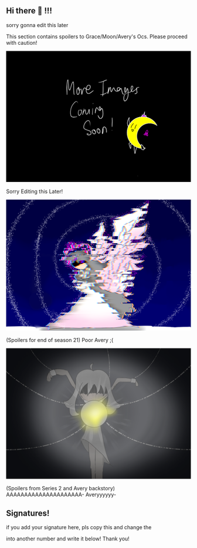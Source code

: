 ## Hi there 👋 !!!
<p> sorry gonna edit this later </p>
<p> This section contains spoilers to Grace/Moon/Avery's Ocs. Please proceed with caution!</p>

<div id="carouselExampleControls" class="carousel slide" data-bs-ride="carousel">
  <div class="carousel-inner">
    <div class="carousel-item active">
      <img src="TBApic.png" class="d-block w-100" alt="Picture 1">
      <p>Sorry Editing this Later!</p>
    </div>
    <div class="carousel-item">
      <img src="Glitching avery;(.png" class="d-block w-100" alt="Picture 2">
      <p>(Spoilers for end of season 21) Poor Avery ;( </p>
    </div>
    <div class="carousel-item">
      <img src="AveryinRealtiy.png" class="d-block w-100" alt="Picture 3">
      <p>(Spoilers from Series 2 and Avery backstory) AAAAAAAAAAAAAAAAAAAAA- Averyyyyyy-</p>
    </div>
  </div>
</div>

<div class="Signatures">
  <h2> Signatures! </h2>
  <div class = "sig1">
    <p> if you add your signature here, pls copy this and change the <div class = "sig1"> into another number and write it below! Thank you!</p>
  </div>
</div>
